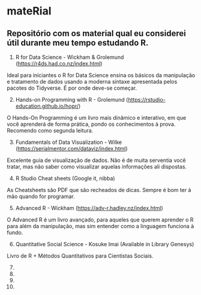 # mateRial

## Repositório com os material qual eu considerei útil durante meu tempo estudando R.

1. R for Data Science - Wickham & Grolemund (https://r4ds.had.co.nz/index.html)

Ideal para iniciantes o R for Data Science ensina os básicos da manipulação e tratamento de dados usando a moderna sintaxe apresentada pelos pacotes do Tidyverse. É por onde deve-se começar.

2. Hands-on Programming with R - Grolemund (https://rstudio-education.github.io/hopr/)

O Hands-On Programming é um livro mais dinâmico e interativo, em que você aprenderá de forma prática, pondo os conhecimentos à prova. Recomendo como segunda leitura.

3. Fundamentals of Data Visualization - Wilke (https://serialmentor.com/dataviz/index.html)

Excelente guia de visualização de dados. Não é de muita serventia você tratar, mas não saber como visualizar aquelas informações ali dispostas.

4. R Studio Cheat sheets (Google it, nibba)

As Cheatsheets são PDF que são recheados de dicas. Sempre é bom ter à mão quando for programar.

5. Advanced R - Wickham (https://adv-r.hadley.nz/index.html)

O Advanced R é um livro avançado, para aqueles que querem aprender o R para além da manipulação, mas sim entender como a linguagem funciona à fundo. 

6. Quantitative Social Science - Kosuke Imai (Available in Library Genesys)

Livro de R + Métodos Quantitativos para Cientistas Sociais.

7.


8.


9.


10.
